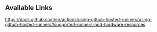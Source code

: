 ## Available Links
https://docs.github.com/en/actions/using-github-hosted-runners/using-github-hosted-runners#supported-runners-and-hardware-resources

